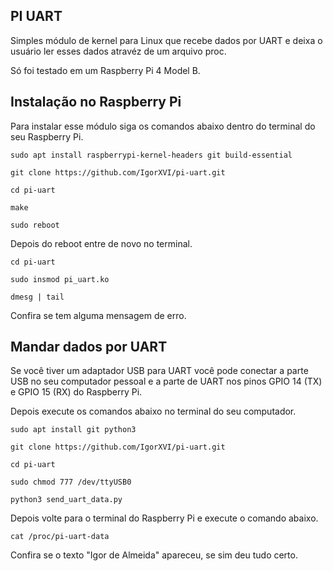 ## PI UART
Simples módulo de kernel para Linux que recebe dados por UART e deixa o usuário ler esses dados atravéz de um arquivo proc.

Só foi testado em um Raspberry Pi 4 Model B.
  
## Instalação no Raspberry Pi
Para instalar esse módulo siga os comandos abaixo dentro do terminal do seu Raspberry Pi.

  

`sudo apt install raspberrypi-kernel-headers git build-essential`

`git clone https://github.com/IgorXVI/pi-uart.git`

`cd pi-uart`

`make`

`sudo reboot`

Depois do reboot entre de novo no terminal.

`cd pi-uart`

`sudo insmod pi_uart.ko`

`dmesg | tail`

  

Confira se tem alguma mensagem de erro.

## Mandar dados por UART

Se você tiver um adaptador USB para UART você pode conectar a parte USB no seu computador pessoal e a parte de UART nos pinos GPIO 14 (TX) e GPIO 15 (RX) do Raspberry Pi.

Depois execute os comandos abaixo no terminal do seu computador.
  

`sudo apt install git python3`

`git clone https://github.com/IgorXVI/pi-uart.git`

`cd pi-uart`

`sudo chmod 777 /dev/ttyUSB0`

`python3 send_uart_data.py`

  

Depois volte para o terminal do Raspberry Pi e execute o comando abaixo.

`cat /proc/pi-uart-data`

Confira se o texto "Igor de Almeida" apareceu, se sim deu tudo certo.

